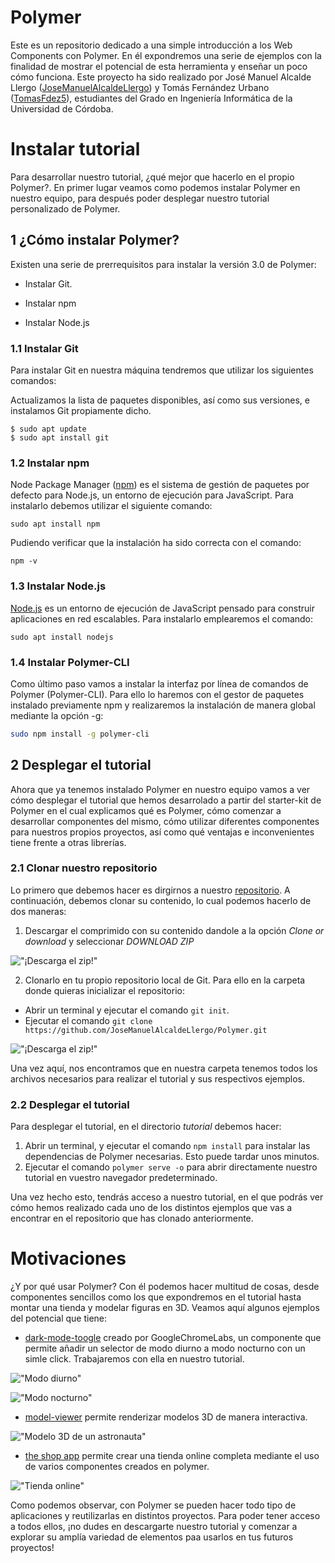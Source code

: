 # Polymer

Este es un repositorio dedicado a una simple introducción a los Web Components con Polymer. En él expondremos una serie de ejemplos con la finalidad de mostrar el potencial de esta herramienta y enseñar un poco cómo funciona.
Este proyecto ha sido realizado por José Manuel Alcalde Llergo ([JoseManuelAlcaldeLlergo]) y Tomás Fernández Urbano ([TomasFdez5]), estudiantes del Grado en Ingeniería Informática de la Universidad de Córdoba.

# Instalar tutorial

Para desarrollar nuestro tutorial, ¿qué mejor que hacerlo en el propio Polymer?. En primer lugar veamos como podemos instalar Polymer en nuestro equipo, para después poder desplegar nuestro tutorial personalizado de Polymer.

## 1 ¿Cómo instalar Polymer?

Existen una serie de prerrequisitos para instalar la versión 3.0 de Polymer:

* Instalar Git.

* Instalar npm

* Instalar Node.js

### 1.1 Instalar Git

Para instalar Git en nuestra máquina tendremos que utilizar los siguientes comandos:

Actualizamos la lista de paquetes disponibles, así como sus versiones, e instalamos Git propiamente dicho.
```
$ sudo apt update
$ sudo apt install git
```

### 1.2 Instalar npm

Node Package Manager ([npm]) es el sistema de gestión de paquetes por defecto para Node.js, un entorno de ejecución para JavaScript. 
Para instalarlo debemos utilizar el siguiente comando: 
```
sudo apt install npm
```
Pudiendo verificar que la instalación ha sido correcta con el comando:
```
npm -v
```

### 1.3 Instalar Node.js

[Node.js] es un entorno de ejecución de JavaScript pensado para construir aplicaciones en red escalables. 
Para instalarlo emplearemos el comando:
```
sudo apt install nodejs
```

### 1.4 Instalar Polymer-CLI

Como último paso vamos a instalar la interfaz por línea de comandos de Polymer (Polymer-CLI). Para ello lo haremos con el gestor de paquetes instalado previamente npm y realizaremos la instalación de manera global mediante la opción -g:
```sh
sudo npm install -g polymer-cli
```
## 2 Desplegar el tutorial

Ahora que ya tenemos instalado Polymer en nuestro equipo vamos a ver cómo desplegar el tutorial que hemos desarrolado a partir del starter-kit de Polymer en el cual explicamos qué es Polymer, cómo comenzar a desarrollar componentes del mismo, cómo utilizar diferentes componentes para nuestros propios proyectos, así como qué ventajas e inconvenientes tiene frente a otras librerías.

### 2.1 Clonar nuestro repositorio

Lo primero que debemos hacer es dirgirnos a nuestro [repositorio]. A continuación, debemos clonar su contenido, lo cual podemos hacerlo de dos maneras:

1. Descargar el comprimido con su contenido dandole a la opción *Clone or download* y seleccionar *DOWNLOAD ZIP*

!["¡Descarga el zip!"](images/github.png "Descargar zip del repositorio")

2. Clonarlo en tu propio repositorio local de Git. Para ello en la carpeta donde quieras inicializar el repositorio:

* Abrir un terminal y ejecutar el comando ```git init```.
* Ejecutar el comando ```git clone https://github.com/JoseManuelAlcaldeLlergo/Polymer.git```

!["¡Descarga el zip!"](images/git-clone.png "Descargar zip del repositorio")

Una vez aquí, nos encontramos que en nuestra carpeta tenemos todos los archivos necesarios para realizar el tutorial y sus respectivos ejemplos.

### 2.2 Desplegar el tutorial

Para desplegar el tutorial, en el directorio *tutorial* debemos hacer:

1. Abrir un terminal, y ejecutar el comando ```npm install``` para instalar las dependencias de Polymer necesarias. Esto puede tardar unos minutos.
2. Ejecutar el comando ```polymer serve -o``` para abrir directamente nuestro tutorial en vuestro navegador predeterminado.

Una vez hecho esto, tendrás acceso a nuestro tutorial, en el que podrás ver cómo hemos realizado cada uno de los distintos ejemplos que vas a encontrar en el repositorio que has clonado anteriormente.

# Motivaciones

¿Y por qué usar Polymer? Con él podemos hacer multitud de cosas, desde componentes sencillos como los que expondremos en el tutorial hasta montar una tienda y modelar figuras en 3D. Veamos aquí algunos ejemplos del potencial que tiene:

* [dark-mode-toogle] creado por GoogleChromeLabs, un componente que permite añadir un selector de modo diurno a modo nocturno con un simle click. Trabajaremos con ella en nuestro tutorial.


!["Modo diurno"](images/gato-diurno.png "Modo diurno con dark-mode-toogle") 

!["Modo nocturno"](images/gato-nocturno.png "Modo nocturno activo con dark-toogle-mode")


* [model-viewer] permite renderizar modelos 3D de manera interactiva. 

!["Modelo 3D de un astronauta"](images/astronauta.png "Modelo 3D de un astronauta")


* [the shop app] permite crear una tienda online completa mediante el uso de varios componentes creados en polymer.

!["Tienda online"](images/tienda.png "Tienda online")

Como podemos observar, con Polymer se pueden hacer todo tipo de aplicaciones y reutilizarlas en distintos proyectos. Para poder tener acceso a todos ellos, ¡no dudes en descargarte nuestro tutorial y comenzar a explorar su amplía variedad de elementos paa usarlos en tus futuros proyectos!



[dark-mode-toogle]: https://www.webcomponents.org/element/dark-mode-toggle

[model-viewer]: https://www.webcomponents.org/element/@google/model-viewer

[the shop app]: https://polymer-library.polymer-project.org/1.0/docs/apps/case-study 

[repositorio]: https://github.com/JoseManuelAlcaldeLlergo/Polymer

[W3C]: https://www.w3c.es 

[desarrollo declarativo]: https://prezi.com/7vcuauwjiqzf/programacion-declarativa-vs-programacion-imperativa/

[npm]: https://devcode.la/blog/que-es-npm/

[Node.js]: https://nodejs.org/es/about/

[JoseManuelAlcaldeLlergo]: https://github.com/JoseManuelAlcaldeLlergo?tab=repositories 

[TomasFdez5]: https://github.com/TomasFdez5?tab=repositories
